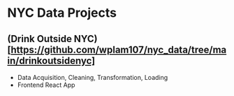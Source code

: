 # NYC Data Projects
## (Drink Outside NYC)[https://github.com/wplam107/nyc_data/tree/main/drinkoutsidenyc]
- Data Acquisition, Cleaning, Transformation, Loading
- Frontend React App
